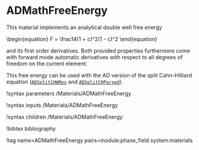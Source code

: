 # ADMathFreeEnergy

This material implements an analytical double well free energy

\begin{equation}
F = \frac14(1 + c)^2(1 - c)^2
\end{equation}

and its first order derivatives. Both provided properties furthermore come with
forward mode automatic derivatives with respect to all degrees of freedom on the
current element.

This free energy can be used with the AD version of the split Cahn-Hilliard
equation ([`ADSplitCHWRes`](/ADSplitCHWRes.md) and
[`ADSplitCHParsed`](/ADSplitCHParsed.md)).

!syntax parameters /Materials/ADMathFreeEnergy

!syntax inputs /Materials/ADMathFreeEnergy

!syntax children /Materials/ADMathFreeEnergy

!bibtex bibliography

!tag name=ADMathFreeEnergy pairs=module:phase_field system:materials
